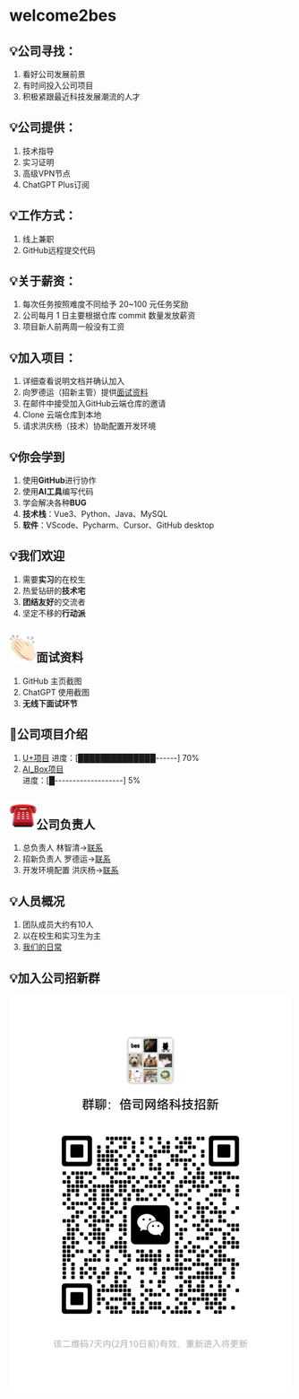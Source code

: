 # welcome2bes
## 💡公司寻找：
1. 看好公司发展前景  
2. 有时间投入公司项目  
3. 积极紧跟最近科技发展潮流的人才  

## 💡公司提供：
1. 技术指导  
2. 实习证明  
3. 高级VPN节点  
4. ChatGPT Plus订阅  

## 💡工作方式：
1. 线上兼职
2. GitHub远程提交代码  

## 💡关于薪资：
1. 每次任务按照难度不同给予 20~100 元任务奖励  
2. 公司每月 1 日主要根据仓库 commit 数量发放薪资  
3. 项目新人前两周一般没有工资

## 💡加入项目：
1. 详细查看说明文档并确认加入  
2. 向罗德运（招新主管）提供[面试资料](图片/image.png)  
3. 在邮件中接受加入GitHub云端仓库的邀请
4. Clone 云端仓库到本地
5. 请求洪庆杨（技术）协助配置开发环境  

 
## 💡你会学到
1. 使用**GitHub**进行协作
2. 使用**AI工具**编写代码
3. 学会解决各种**BUG**
4. **技术栈**：Vue3、Python、Java、MySQL
5. **软件**：VScode、Pycharm、Cursor、GitHub desktop

## 💡我们欢迎
1. 需要**实习**的在校生
2. 热爱钻研的**技术宅**
3. **团结友好**的交流者
4. 坚定不移的**行动派**


##  ![alt text](00F28BBC.png)面试资料
1. GitHub 主页截图  
2. ChatGPT 使用截图  
3. **无线下面试环节**

## 🚀公司项目介绍
1. [U+项目](公司项目/U+/README.md) 
    进度：[██████████████------] 70%
2. [AI_Box项目](公司项目/AI_Box/README.md)  
    进度：[█-------------------] 5%
## ![alt text](03DB1D1C.png)公司负责人

1. 总负责人 林智清→[联系](图片/林智清微信.jpg)
2. 招新负责人 罗德运→[联系](图片/罗德运微信.jpg)
3. 开发环境配置 洪庆杨→[联系](图片/洪庆杨微信.jpg)

## 💡人员概况
1. 团队成员大约有10人
2. 以在校生和实习生为主
3. [我们的日常](日常.md)


## 💡加入公司招新群
![加入公司招新微信群](图片/招新微信群.jpg)


